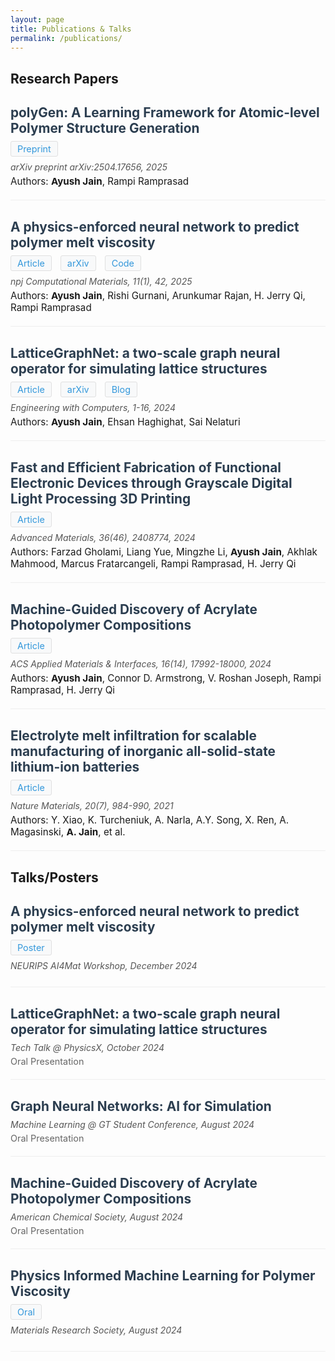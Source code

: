 ```yaml
---
layout: page
title: Publications & Talks
permalink: /publications/
---
```


## Research Papers

<div class="publication">
  <h3>polyGen: A Learning Framework for Atomic-level Polymer Structure Generation</h3>
  <div class="links">
    <a href="https://arxiv.org/abs/2504.17656" target="_blank">Preprint</a>
  </div>
  <div class="journal">arXiv preprint arXiv:2504.17656, 2025</div>
  <div class="authors">Authors: <strong>Ayush Jain</strong>, Rampi Ramprasad</div>
</div>

<div class="publication">
  <h3>A physics-enforced neural network to predict polymer melt viscosity</h3>
  <div class="links">
    <a href="https://www.nature.com/articles/s41524-025-01532-6" target="_blank">Article</a> 
    <a href="https://arxiv.org/abs/2409.05240" target="_blank">arXiv</a> 
    <a href="https://github.com/Ramprasad-Group/PENN_Melt_Viscosity" target="_blank">Code</a>
  </div>
  <div class="journal">npj Computational Materials, 11(1), 42, 2025</div>
  <div class="authors">Authors: <strong>Ayush Jain</strong>, Rishi Gurnani, Arunkumar Rajan, H. Jerry Qi, Rampi Ramprasad</div>
</div>

<div class="publication">
  <h3>LatticeGraphNet: a two-scale graph neural operator for simulating lattice structures</h3>
  <div class="links">
    <a href="https://link.springer.com/article/10.1007/s00366-024-02034-7" target="_blank">Article</a> 
    <a href="https://arxiv.org/abs/2402.01045" target="_blank">arXiv</a> 
    <a href="https://developer.nvidia.com/blog/using-graph-neural-networks-for-additive-manufacturing/" target="_blank">Blog</a>
  </div>
  <div class="journal">Engineering with Computers, 1-16, 2024</div>
  <div class="authors">Authors: <strong>Ayush Jain</strong>, Ehsan Haghighat, Sai Nelaturi</div>
</div>

<div class="publication">
  <h3>Fast and Efficient Fabrication of Functional Electronic Devices through Grayscale Digital Light Processing 3D Printing</h3>
  <div class="links">
    <a href="https://advanced.onlinelibrary.wiley.com/doi/full/10.1002/adma.202408774" target="_blank">Article</a>
  </div>
  <div class="journal">Advanced Materials, 36(46), 2408774, 2024</div>
  <div class="authors">Authors: Farzad Gholami, Liang Yue, Mingzhe Li, <strong>Ayush Jain</strong>, Akhlak Mahmood, Marcus Fratarcangeli, Rampi Ramprasad, H. Jerry Qi</div>
</div>

<div class="publication">
  <h3>Machine-Guided Discovery of Acrylate Photopolymer Compositions</h3>
  <div class="links">
    <a href="https://pubs.acs.org/doi/10.1021/acsami.4c00759" target="_blank">Article</a>
  </div>
  <div class="journal">ACS Applied Materials & Interfaces, 16(14), 17992-18000, 2024</div>
  <div class="authors">Authors: <strong>Ayush Jain</strong>, Connor D. Armstrong, V. Roshan Joseph, Rampi Ramprasad, H. Jerry Qi</div>
</div>

<div class="publication">
  <h3>Electrolyte melt infiltration for scalable manufacturing of inorganic all-solid-state lithium-ion batteries</h3>
  <div class="links">
    <a href="https://www.nature.com/articles/s41563-021-00943-2" target="_blank">Article</a>
  </div>
  <div class="journal">Nature Materials, 20(7), 984-990, 2021</div>
  <div class="authors">Authors: Y. Xiao, K. Turcheniuk, A. Narla, A.Y. Song, X. Ren, A. Magasinski, <strong>A. Jain</strong>, et al.</div>
</div>

## Talks/Posters

<div class="publication">
  <h3>A physics-enforced neural network to predict polymer melt viscosity</h3>
  <div class="links">
    <a href="https://neurips.cc/virtual/2024/103749" target="_blank">Poster</a>
  </div>
  <div class="journal">NEURIPS AI4Mat Workshop, December 2024</div>
</div>

<div class="publication">
  <h3>LatticeGraphNet: a two-scale graph neural operator for simulating lattice structures</h3>
  <div class="journal">Tech Talk @ PhysicsX, October 2024</div>
  <div class="presentation-type">Oral Presentation</div>
</div>

<div class="publication">
  <h3>Graph Neural Networks: AI for Simulation</h3>
  <div class="journal">Machine Learning @ GT Student Conference, August 2024</div>
  <div class="presentation-type">Oral Presentation</div>
</div>

<div class="publication">
  <h3>Machine-Guided Discovery of Acrylate Photopolymer Compositions</h3>
  <div class="journal">American Chemical Society, August 2024</div>
  <div class="presentation-type">Oral Presentation</div>
</div>

<div class="publication">
  <h3>Physics Informed Machine Learning for Polymer Viscosity</h3>
  <div class="links">
    <a href="https://www.mrs.org/meetings-events/annual-meetings/archive/meeting/presentations/view/2022-mrs-fall-meeting/2022-mrs-fall-meeting-3784477" target="_blank">Oral</a>
  </div>
  <div class="journal">Materials Research Society, August 2024</div>
</div>

<style>
  .publication {
    margin-bottom: 30px;
    padding-bottom: 20px;
    border-bottom: 1px solid #eee;
  }
  
  .publication h3 {
    margin-bottom: 8px;
    font-size: 1.3rem;
    color: #2c3e50;
  }
  
  .links {
    margin-bottom: 8px;
  }
  
  .links a {
    display: inline-block;
    margin-right: 10px;
    padding: 3px 10px;
    background-color: #f8f9fa;
    border-radius: 3px;
    text-decoration: none;
    color: #3498db;
    font-size: 0.9rem;
    border: 1px solid #e0e0e0;
  }
  
  .links a:hover {
    background-color: #e9f7fe;
    text-decoration: none;
  }
  
  .journal {
    font-style: italic;
    margin-bottom: 5px;
    color: #555;
  }
  
  .authors {
    font-size: 0.95rem;
  }
  
  .presentation-type {
    font-size: 0.9rem;
    color: #666;
    margin-top: 3px;
  }
</style>
